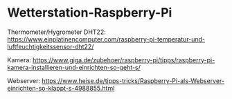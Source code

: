 # Wetterstation-Raspberry-Pi

Thermometer/Hygrometer DHT22:
https://www.einplatinencomputer.com/raspberry-pi-temperatur-und-luftfeuchtigkeitssensor-dht22/

Kamera:
https://www.giga.de/zubehoer/raspberry-pi/tipps/raspberry-pi-kamera-installieren-und-einrichten-so-geht-s/

Webserver:
https://www.heise.de/tipps-tricks/Raspberry-Pi-als-Webserver-einrichten-so-klappt-s-4988855.html
